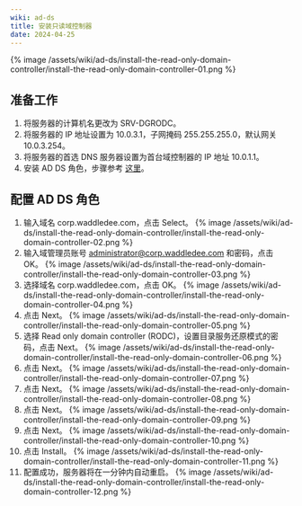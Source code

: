 ```yaml
---
wiki: ad-ds
title: 安装只读域控制器
date: 2024-04-25
---
```


{% image /assets/wiki/ad-ds/install-the-read-only-domain-controller/install-the-read-only-domain-controller-01.png %}

## 准备工作

1. 将服务器的计算机名更改为 SRV-DGRODC。
2. 将服务器的 IP 地址设置为 10.0.3.1，子网掩码 255.255.255.0，默认网关 10.0.3.254。
3. 将服务器的首选 DNS 服务器设置为首台域控制器的 IP 地址 10.0.1.1。
4. 安装 AD DS 角色，步骤参考 [这里](/wiki/ad-ds/install-the-first-domain-controller/#安装-AD-DS-角色)。

## 配置 AD DS 角色

1. 输入域名 corp.waddledee.com，点击 Select。
{% image /assets/wiki/ad-ds/install-the-read-only-domain-controller/install-the-read-only-domain-controller-02.png %}
2. 输入域管理员账号 administrator@corp.waddledee.com 和密码，点击 OK。
{% image /assets/wiki/ad-ds/install-the-read-only-domain-controller/install-the-read-only-domain-controller-03.png %}
3. 选择域名 corp.waddledee.com，点击 OK。
{% image /assets/wiki/ad-ds/install-the-read-only-domain-controller/install-the-read-only-domain-controller-04.png %}
4. 点击 Next。
{% image /assets/wiki/ad-ds/install-the-read-only-domain-controller/install-the-read-only-domain-controller-05.png %}
5. 选择 Read only domain controller (RODC)，设置目录服务还原模式的密码，点击 Next。
{% image /assets/wiki/ad-ds/install-the-read-only-domain-controller/install-the-read-only-domain-controller-06.png %}
6. 点击 Next。
{% image /assets/wiki/ad-ds/install-the-read-only-domain-controller/install-the-read-only-domain-controller-07.png %}
7. 点击 Next。
{% image /assets/wiki/ad-ds/install-the-read-only-domain-controller/install-the-read-only-domain-controller-08.png %}
8. 点击 Next。
{% image /assets/wiki/ad-ds/install-the-read-only-domain-controller/install-the-read-only-domain-controller-09.png %}
9. 点击 Next。
{% image /assets/wiki/ad-ds/install-the-read-only-domain-controller/install-the-read-only-domain-controller-10.png %}
10. 点击 Install。
{% image /assets/wiki/ad-ds/install-the-read-only-domain-controller/install-the-read-only-domain-controller-11.png %}
11. 配置成功，服务器将在一分钟内自动重启。
{% image /assets/wiki/ad-ds/install-the-read-only-domain-controller/install-the-read-only-domain-controller-12.png %}
